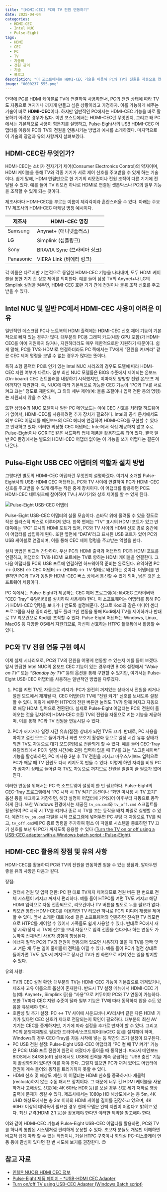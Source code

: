 ```yaml
---
title: "[HDMI-CEC] PC와 TV 전원 연동하기"
date: 2025-04-04
categories:
  - HDMI-CEC
  - Intel NUC
  - Pulse-Eight
tags:
  - HDMI
  - CEC
  - PC
  - TV
  - 자동화
  - 전원 관리
  - 기술
  - 블로그
description: "이 포스트에서는 HDMI-CEC 기술을 이용해 PC와 TV의 전원을 자동으로 연동하는 방법을 소개한다. Intel NUC와 Pulse-Eight USB-CEC 어댑터를 활용한 설치 방법과 실제 예시를 통해, 사용자가 손쉽게 이 기술을 적용할 수 있도록 안내할 것이다."
image: "0000237_555.png"
---
```


만약에 PC를 HDMI 케이블로 TV에 연결하여 사용하면서, PC의 전원 상태에 따라 TV도 자동으로 켜지거나 꺼지게 만들고 싶은 상황이라고 가정하자. 이를 가능하게 해주는 기술이 바로 **HDMI-CEC**이다. 하지만 일반적인 PC에서는 HDMI-CEC 기능을 바로 활용하기 어려운 경우가 많다. 이번 포스트에서는 HDMI-CEC란 무엇인지, 그리고 왜 PC에서는 기본적으로 사용이 힘든지를 설명하고, Pulse-Eight사의 USB HDMI-CEC 어댑터를 이용해 PC와 TV의 전원을 연동시키는 방법과 예시를 소개하겠다. 마지막으로 이 기술의 장점과 유의 사항까지 살펴보겠다.

## HDMI-CEC란 무엇인가?

HDMI-CEC는 소비자 전자기기 제어(Consumer Electronics Control)의 약자이며, HDMI 케이블을 통해 TV와 각종 기기가 서로 제어 신호를 주고받을 수 있게 하는 기술이다. 쉽게 말해, HDMI 연결만으로 한 기기의 리모컨이나 전원 조작이 다른 기기에 전달될 수 있다. 예를 들어 TV 리모컨 하나로 HDMI로 연결된 셋톱박스나 PC의 일부 기능을 조작할 수 있게 되는 것이다.

제조사마다 HDMI-CEC를 부르는 이름이 제각각이라 혼란스러울 수 있다. 아래는 주요 TV 제조사의 HDMI-CEC 마케팅 명칭 예시이다.

| 제조사   | HDMI-CEC 명칭        |
|----------|----------------------|
| Samsung  | Anynet+ (애니넷플러스) |
| LG       | Simplink (심플링크)   |
| Sony     | BRAVIA Sync (브라비아 싱크) |
| Panasonic| VIERA Link (비에라 링크) |

각 이름은 다르지만 기본적으로 동일한 HDMI-CEC 기능을 나타내며, 모두 HDMI 케이블을 통한 기기 간 상호 제어를 의미한다. 예를 들어 삼성 TV의 Anynet+나 LG의 Simplink 설정을 켜두면, HDMI-CEC 호환 기기 간에 전원이나 볼륨 조작 신호를 주고받을 수 있다.

## Intel NUC 및 일반 PC에서 HDMI-CEC 사용이 어려운 이유

일반적인 데스크탑 PC나 노트북의 HDMI 출력에는 HDMI-CEC 신호 제어 기능이 기본적으로 빠져 있는 경우가 많다. 대부분의 PC용 그래픽 카드(내장 GPU 포함)가 HDMI-CEC를 아예 지원하지 않거나, 지원하더라도 매우 제한적으로만 지원하기 때문이다. 쉽게 말해, PC를 TV와 HDMI로 연결하더라도 PC 쪽에서는 TV에게 “전원을 켜/꺼라” 같은 CEC 제어 명령을 보낼 수 없는 경우가 많다는 뜻이다.

특히 소형 폼팩터 PC로 인기 있는 Intel NUC 시리즈의 경우도 모델에 따라 HDMI-CEC 지원 여부가 다르다. 일부 최신 NUC 모델들은 BIOS 수준에서 제어되는 온보드(On-board) CEC 컨트롤러를 내장하기 시작했지만, 이마저도 양방향 전원 온/오프 제어까지만 지원한다. 즉, NUC에 따라 기본적으로 가능한 CEC 기능이 “PC와 TV를 서로 켜고 끄는” 정도로 제한되며, 그 외의 세부 제어(예: 볼륨 조절이나 입력 전환 등의 명령)는 지원되지 않을 수 있다.

또한 상당수의 NUC 모델이나 일반 PC 메인보드는 아예 CEC 신호를 처리할 하드웨어가 없어서, HDMI-CEC를 사용하려면 추가 장치가 필요하다. Intel의 공식 문서에서도 외부 CEC 어댑터를 메인보드의 CEC 헤더에 연결하여 HDMI-CEC를 구현할 수 있다고 안내하고 있다. 이러한 외장형 CEC 어댑터는 Intel에서 직접 제공하지 않고 주로 Pulse-Eight이나 GORITE 같은 서드파티 업체 제품을 활용하도록 되어 있다. 결국 일반 PC 환경에서는 별도의 HDMI-CEC 어댑터 없이는 이 기능을 쓰기 어렵다는 결론이 나온다.

## Pulse-Eight USB CEC 어댑터의 역할과 설치 방법

그렇다면 별도의 HDMI-CEC 어댑터란 무엇인지 설명하겠다. 여기서 소개할 Pulse-Eight사의 USB-HDMI CEC 어댑터는, PC와 TV 사이에 연결하여 PC가 HDMI-CEC 신호를 주고받을 수 있게 해주는 작은 중계 장치이다. 이 어댑터를 활용하면 PC도 HDMI-CEC 네트워크에 참여하여 TV나 AV기기와 상호 제어를 할 수 있게 된다.

![Pulse-Eight USB-CEC 어댑터](0000237_555.png)

Pulse-Eight USB-CEC 어댑터의 실물 모습이다. 손바닥 위에 올려둘 수 있을 정도로 작은 플라스틱 박스로 이루어져 있다. 한쪽 면에는 “TV” 표시의 HDMI 포트가 있고 반대쪽에는 “PC” 표시의 HDMI 포트가 있어, PC와 TV 사이의 HDMI 신호 경로 중간에 이 어댑터를 삽입하게 된다. 또한 옆면에 “DATA”라고 표시된 USB 포트가 있어 PC와 USB 케이블로 연결되며, 이를 통해 CEC 제어 명령을 주고받는 역할을 한다.

설치 방법은 비교적 간단하다. 우선 PC의 HDMI 출력과 어댑터의 PC측 HDMI 포트를 연결하고, 어댑터의 TV측 HDMI 포트에는 TV로 향하는 HDMI 케이블을 연결한다. 그 다음 어댑터를 PC의 USB 포트에 연결하면 하드웨어적 준비는 완료된다. 요약하면 PC ↔ (USB) ↔ CEC 어댑터 ↔ (HDMI) ↔ TV 형태로 배선하는 것이다. 어댑터를 연결하면 PC와 TV가 동일한 HDMI-CEC 버스 상에서 통신할 수 있게 되며, 남은 것은 소프트웨어 세팅이다.

PC 쪽에서는 Pulse-Eight가 제공하는 CEC 제어 프로그램(예: libCEC 드라이버와 “CEC-Tray” 유틸리티)를 설치하여 사용해야 한다. 이 소프트웨어는 어댑터를 통해 PC가 HDMI-CEC 명령을 보내거나 받도록 설정해준다. 참고로 Kodi와 같은 미디어 센터 프로그램을 사용 중이라면, 별도 플러그인 연동을 통해 Kodi에서 TV를 제어하거나 반대로 TV 리모컨으로 Kodi를 조작할 수 있다. Pulse-Eight 어댑터는 Windows, Linux, MacOS 등 다양한 OS에서 지원되므로, 자신이 선호하는 HTPC 플랫폼에서 활용할 수 있다.

## PC와 TV 전원 연동 구현 예시

이제 실제 시나리오로, PC와 TV의 전원을 어떻게 연동할 수 있는지 예를 들어 보겠다. 앞서 언급한 Intel NUC의 온보드 CEC 기능이 있는 경우라면 BIOS 설정에서 *“Wake on TV”* 또는 *“Standby by TV”* 등의 옵션을 통해 구현할 수 있지만, 여기서는 Pulse-Eight USB-CEC 어댑터를 사용하는 일반적인 방법을 다루겠다.

1. PC를 켜면 TV도 자동으로 켜지기: PC가 완전히 꺼져있는 상태에서 전원을 켜거나 절전 모드에서 재개될 때, CEC 어댑터가 TV에 “전원 켜기” 신호를 보내도록 설정할 수 있다. 이렇게 해두면 HTPC의 전원 버튼만 눌러도 TV가 함께 켜지고 자동으로 해당 HDMI 입력으로 전환된다. 실제로 Pulse-Eight 어댑터는 PC의 전원이 들어오는 것을 감지하여 HDMI-CEC 호환 TV의 전원을 자동으로 켜는 기능을 제공하며, 이를 통해 PC와 TV 전원을 연동시킬 수 있다.

1. PC가 꺼지거나 일정 시간 유휴(절전) 상태가 되면 TV도 끄기: 반대로, PC 사용을 마치고 절전 모드로 들어가거나 화면 보호기 활성화 등으로 일정 시간 유휴 상태가 되면 TV도 자동으로 대기 모드(꺼짐)로 전환되게 할 수 있다. 예를 들어 CEC-Tray 유틸리티에서 PC가 일정 시간(예: 2분) 입력이 없을 때 TV를 끄는 “스크린세이버” 기능을 활성화하면, PC 미사용 2분 후 TV 전원을 꺼지고 마우스/키보드 입력으로 PC가 깨날 때 TV 전원도 다시 켜지도록 만들 수 있다. 이렇게 하면 자리를 비워 PC가 잠자기 상태로 들어갈 때 TV도 자동으로 꺼지므로 전원을 일일이 끌 필요가 없어진다.

이러한 연동을 위해서는 PC 측 소프트웨어 설정이 한 번 필요하다. Pulse-Eight의 CEC-Tray 프로그램에서 “PC 시작 시 TV 켜기” 옵션이나 “화면 미사용 시 TV 끄기” 옵션 등을 체크하고 저장하면, 해당 설정이 어댑터에 기억되어 이후부터 자동으로 동작하게 된다. 또한 Windows 환경에서는 제공된 `tv_on.cmd`와 `tv_off.cmd` 스크립트를 활용하여 PC 시작 시 TV를 켜거나 종료 시 TV를 끄는 동작을 배치 파일로 실행할 수 있다. 예컨대 `tv_on.cmd` 파일을 시작 프로그램에 넣어두면 PC 부팅 때 자동으로 TV를 켜고, `tv_off.cmd`에 PC 종료 명령을 추가하여 평소 이 파일로 시스템을 종료하면 TV 끄기 신호를 보낸 뒤 PC가 꺼지도록 응용할 수 있다 ([Turn the TV on or off using a USB-CEC adapter with a Windows batch script : Pulse-Eight](https://support.pulse-eight.com/support/solutions/articles/30000027391-turn-on-off-tv-using-usb-cec-adapter-windows-batch-script-#)).

## HDMI-CEC 활용의 장점 및 유의 사항

HDMI-CEC를 활용하여 PC와 TV의 전원을 연동하면 얻을 수 있는 장점과, 알아두면 좋을 유의 사항은 다음과 같다.

장점:  

- 원터치 전원 및 입력 전환: PC 한 대로 TV까지 제어되므로 전원 버튼 한 번으로 전체 시스템이 켜지고 꺼져서 편리하다. 예를 들어 HTPC를 켜면 TV도 켜지고 해당 HDMI 입력으로 자동 전환되므로, 리모컨이나 TV 버튼을 별도로 누를 필요가 없다.  
- 리모컨 통합: HDMI-CEC를 이용하면 TV 리모컨 하나로 PC의 미디어 재생을 제어할 수 있다. 앞서 소개한 대로 Kodi 같은 소프트웨어와 연동하면 친숙한 TV 리모컨으로 HTPC를 제어할 수 있어서 가족들도 쉽게 사용할 수 있다. 반대로 PC에서 재생 시작/정지 시 TV에 신호를 보내 자동으로 입력 전환을 한다거나 하는 연동도 가능하여 전체적인 사용자 경험이 향상된다.  
- 에너지 절약: PC와 TV의 전원이 연동되어 있으면 사용하지 않을 때 TV를 깜빡 잊고 켜둔 채 두는 일이 줄어들어 전력을 아낄 수 있다. 예를 들어 PC가 절전 상태로 들어가면 TV도 알아서 꺼지므로 장시간 TV가 빈 화면으로 켜져 있는 일을 방지할 수 있다.

유의 사항:  

- TV의 CEC 설정 확인: 대부분의 TV는 HDMI-CEC 기능이 기본값으로 꺼져있거나, 제조사 고유 이름으로 옵션이 존재한다. 반드시 TV 설정 메뉴에서 HDMI-CEC 기능(예: Anynet+, Simplink 등)을 “사용”으로 켜두어야 PC와 TV 연동이 가능하다. 또한 TV마다 CEC 지원 수준이 달라 일부 기능은 TV에 따라 동작하지 않을 수도 있음을 유념해야 한다.  
- 호환성 및 추가 설정: PC ↔ TV 사이에 사운드바나 AV리시버 같은 다른 HDMI 기기가 있다면 CEC 신호가 제대로 전달되는지 확인이 필요하다. 대부분의 최신 AV 기기는 CEC를 중계하지만, 기기에 따라 설정을 추가로 만져야 할 수 있다. 그리고 PC의 운영체제별로 필요한 드라이버/소프트웨어(libCEC 등)를 설치해야 하며, Windows의 경우 CEC-Tray를 자동 시작에 넣는 등 약간의 초기 설정이 요구된다.  
- PC USB 전원 설정: Pulse-Eight USB-CEC 어댑터의 “PC 켤 때 TV 켜기” 기능은 PC의 USB 포트 전원이 완전히 꺼졌다가 들어올 때 동작한다. 따라서 메인보드 BIOS에서 S4/S5(off) 상태에서도 USB에 전력을 계속 공급하는 “USB 충전” 기능이 활성화되어 있다면 이를 꺼야 한다. 그렇지 않으면 PC가 꺼져 있어도 어댑터에 전원이 계속 들어와 동작을 트리거하지 못할 수 있다.  
- HDMI 신호 및 해상도 제한: 이 어댑터는 HDMI 신호를 증폭하거나 재클럭(reclock)하지 않는 수동 패시브 장치이다. 그 때문에 너무 긴 HDMI 케이블을 사용하거나 고해상도 신호(예: 4K 60Hz HDR 등)를 보낼 경우 신호 세기 저하로 영상 출력에 문제가 생길 수 있다. 제조사에서는 1080p HD 해상도에서는 총 5m, 4K UHD 해상도에서는 총 2m 이하의 HDMI 케이블 길이를 권장하고 있으며, 4K 60Hz 이상의 대역폭이 필요한 경우 현재 모델은 완벽 지원이 어렵다고 밝히고 있다. 최신 규격(HDMI 2.1 등)을 활용해야 한다면 이러한 제약을 참고해야 한다.

이와 같이 HDMI-CEC 기능과 Pulse-Eight USB-CEC 어댑터를 활용하면, PC와 TV를 하나의 통합된 시스템처럼 편리하게 운용할 수 있다. 초보자 분들도 개념만 이해하면 비교적 쉽게 따라 할 수 있는 작업이니, 거실 HTPC 구축이나 회의실 PC-디스플레이 연동 등에 관심이 있다면 한 번 시도해 보기를 권장한다. 😊

## 참고 자료

- [인텔® NUC용 HDMI CEC 정보](https://www.intel.co.kr/content/www/kr/ko/support/articles/000023500/intel-nuc/intel-nuc-kits.html)
- [Pulse-Eight 제품 페이지 – *USB-HDMI CEC Adapter](https://www.pulse-eight.com/p/104/usb-hdmi-cec-adapter)
- [Turn on/off TV using USB-CEC Adapter (Windows Batch script)](https://support.pulse-eight.com/support/solutions/articles/30000027391-turn-on-off-tv-using-usb-cec-adapter-windows-batch-script-#)